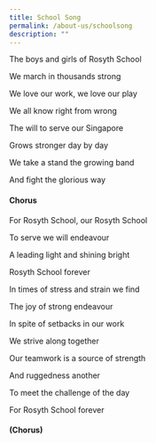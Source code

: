 ```yaml
---
title: School Song
permalink: /about-us/schoolsong
description: ""
---
```

The boys and girls of Rosyth School

We march in thousands strong

We love our work, we love our play

We all know right from wrong

The will to serve our Singapore

Grows stronger day by day

We take a stand the growing band

And fight the glorious way

#### **Chorus**

For Rosyth School, our Rosyth School

To serve we will endeavour 

A leading light and shining bright

Rosyth School forever

In times of stress and strain we find

The joy of strong endeavour 

In spite of setbacks in our work

We strive along together

Our teamwork is a source of strength

And ruggedness another

To meet the challenge of the day

For Rosyth School forever

#### **(Chorus)**